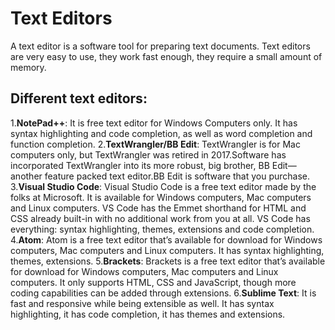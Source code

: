 # Text Editors
A text editor is a software tool for preparing text documents. Text editors are very easy to use, they work fast enough, they require a small amount of memory.

## Different text editors:
1.**NotePad++**: It is free text editor for Windows Computers only. It has syntax highlighting and code
completion, as well as word completion and function completion.
2.**TextWrangler/BB Edit**: TextWrangler is for Mac computers only, but TextWrangler was retired in 2017.Software has incorporated TextWrangler into its more robust, big brother, BB Edit—another feature packed text editor.BB Edit is software that you purchase.
3.**Visual Studio Code**: Visual Studio Code is a free text editor made by the folks at Microsoft. It is available for Windows computers, Mac computers and Linux computers. VS Code has the Emmet shorthand for HTML and CSS already built-in with no additional work from you at all. VS Code has everything: syntax highlighting, themes, extensions and code completion.
4.**Atom**: Atom is a free text editor that’s available for download for Windows computers, Mac computers and Linux computers. It has syntax highlighting, themes, extensions.
5.**Brackets**: Brackets is a free text editor that’s available for download for Windows computers, Mac computers and Linux computers. It only supports HTML, CSS and JavaScript, though more coding capabilities can be added through extensions.
6.**Sublime Text**: It is fast and responsive while being extensible as well. It has syntax highlighting, it has code
completion, it has themes and extensions.





    

